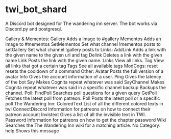 # twi_bot_shard
A Discord bot designed for The wandering inn server.
The bot works via Discord.py and postgresql.  

Gallery & Mementos:
  Gallery        Adds a image to #gallery
  Mementos       Adds an image to #mementos
  SetMementos    Set what channel !mementos posts to
  setGallery     Set what channel !gallery posts to
Links:
  AddLink        Adds a link with the given name to the given url and tag
  Delink         Deletes a link with the given name
  Link           Posts the link with the given name.
  Links          View all links.
  Tag            View all links that got a certain tag
  Tags           See all available tags
ModCogs:
  reset          resets the cooldown of a command
Other:
  Avatar         Posts the full version of a avatar
  Info           Gives the account information of a user.
  Ping           Gives the latency of the bot
  Say            Makes Cognita repeat whatever was said
  SayChannel     Makes Cognita repeat whatever was said in a specific channel
  backup         Backups the channel. 
Poll:
  FindPoll       Searches poll questions for a given query
  GetPoll        Fetches the latest poll from patreon. 
  Poll           Posts the latest poll or a specific poll
The Wandering Inn:
  ColoredText    List of all the different colored texts in twi
  ConnectDiscord Information for patreons on how to connect their patreon account
  Invistext      Gives a list of all the invisible text in TWI.
  Password       Information for patreons on how to get the chapter password
  Wiki           Searches the The Wandering Inn wiki for a matching article.
 No Category:
  help           Shows this message
